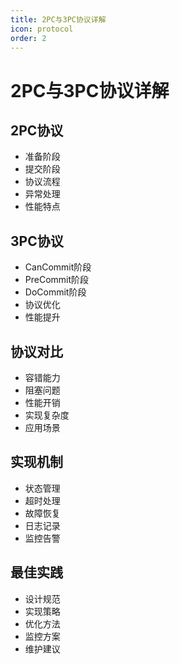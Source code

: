 ```yaml
---
title: 2PC与3PC协议详解
icon: protocol
order: 2
---
```


# 2PC与3PC协议详解

## 2PC协议
- 准备阶段
- 提交阶段
- 协议流程
- 异常处理
- 性能特点

## 3PC协议
- CanCommit阶段
- PreCommit阶段
- DoCommit阶段
- 协议优化
- 性能提升

## 协议对比
- 容错能力
- 阻塞问题
- 性能开销
- 实现复杂度
- 应用场景

## 实现机制
- 状态管理
- 超时处理
- 故障恢复
- 日志记录
- 监控告警

## 最佳实践
- 设计规范
- 实现策略
- 优化方法
- 监控方案
- 维护建议
